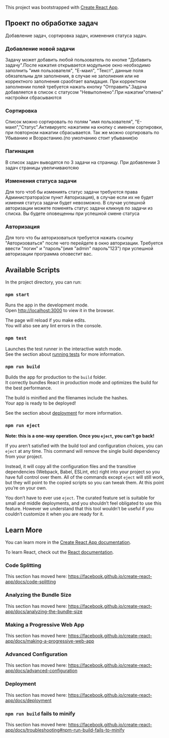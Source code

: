 This project was bootstrapped with [Create React App](https://github.com/facebook/create-react-app).
## Проект по обработке задач
Добавление задач, сортировка задач, изменения статуса задач.

### Добавление новой задачи
Задачу может добавить любой пользователь по кнопке "Добавить задачу".После нажатия открывается модульное окно необходимо заполнить "имя пользователя", "Е-маил", "Текст", данные поля обязательны для заполнения, в случае не заполнения или не корректного заполнения сраобтает валидация. При корректном заполнении полей требуется нажать кнопку "Отправить".Задача добавляется в список с статусом "Невыполнено".При нажатии"отмена" настройки сбрасываются

### Сортировка
Список можно сортировать по полям "имя пользователя", "Е-маил","Статус".Активируетс нажатием на кнопку с именем сортировки, при повторном нажатии сбрасывается. Так же можно сортировать по Убыванию и Возрастанию.(по умолчанию стоит убывание)ю

### Пагинация
В список задач выводятся по 3 задачи на страницу. При добавлении 3 задач страницы увеличиваютсяю

### Изменения статуса задачи
Для того чтоб бы измениять статус задачи требуются права Администратора(см пункт Авторизация), в случае если их не будет измения статуса задачи будет невозможно. В случае успешной авторизации можете поменять статус задачи кликнув по задачи из списка. Вы будете оповещенны при успешной смене статуса

### Авторизация
Для того что бы авторизоваться требуется нажать ссылку "Авторизоваться" после чего перейдете в окно авторизации. Требуется ввести "логин" и "пароль"(имя "admin" пароль"123") при успешной авторизации программа оповестит вас.



## Available Scripts

In the project directory, you can run:

### `npm start`

Runs the app in the development mode.<br />
Open [http://localhost:3000](http://localhost:3000) to view it in the browser.

The page will reload if you make edits.<br />
You will also see any lint errors in the console.

### `npm test`

Launches the test runner in the interactive watch mode.<br />
See the section about [running tests](https://facebook.github.io/create-react-app/docs/running-tests) for more information.

### `npm run build`

Builds the app for production to the `build` folder.<br />
It correctly bundles React in production mode and optimizes the build for the best performance.

The build is minified and the filenames include the hashes.<br />
Your app is ready to be deployed!

See the section about [deployment](https://facebook.github.io/create-react-app/docs/deployment) for more information.

### `npm run eject`

**Note: this is a one-way operation. Once you `eject`, you can’t go back!**

If you aren’t satisfied with the build tool and configuration choices, you can `eject` at any time. This command will remove the single build dependency from your project.

Instead, it will copy all the configuration files and the transitive dependencies (Webpack, Babel, ESLint, etc) right into your project so you have full control over them. All of the commands except `eject` will still work, but they will point to the copied scripts so you can tweak them. At this point you’re on your own.

You don’t have to ever use `eject`. The curated feature set is suitable for small and middle deployments, and you shouldn’t feel obligated to use this feature. However we understand that this tool wouldn’t be useful if you couldn’t customize it when you are ready for it.

## Learn More

You can learn more in the [Create React App documentation](https://facebook.github.io/create-react-app/docs/getting-started).

To learn React, check out the [React documentation](https://reactjs.org/).

### Code Splitting

This section has moved here: https://facebook.github.io/create-react-app/docs/code-splitting

### Analyzing the Bundle Size

This section has moved here: https://facebook.github.io/create-react-app/docs/analyzing-the-bundle-size

### Making a Progressive Web App

This section has moved here: https://facebook.github.io/create-react-app/docs/making-a-progressive-web-app

### Advanced Configuration

This section has moved here: https://facebook.github.io/create-react-app/docs/advanced-configuration

### Deployment

This section has moved here: https://facebook.github.io/create-react-app/docs/deployment

### `npm run build` fails to minify

This section has moved here: https://facebook.github.io/create-react-app/docs/troubleshooting#npm-run-build-fails-to-minify
